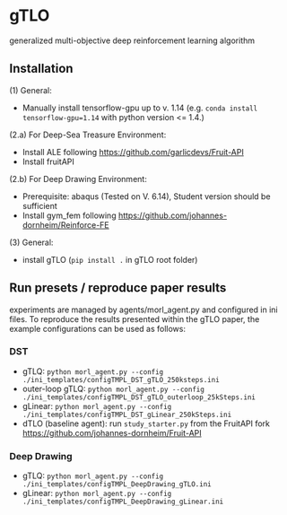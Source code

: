 # gTLO
generalized multi-objective deep reinforcement learning algorithm

## Installation
(1) General:
- Manually install tensorflow-gpu up to v. 1.14 (e.g. `conda install tensorflow-gpu=1.14` with python version <= 1.4.)

(2.a) For Deep-Sea Treasure Environment:
- Install ALE following https://github.com/garlicdevs/Fruit-API
- Install fruitAPI

(2.b) For Deep Drawing Environment:
- Prerequisite: abaqus (Tested on V. 6.14), Student version should be sufficient
- Install gym_fem following https://github.com/johannes-dornheim/Reinforce-FE

(3) General:

- install gTLO (`pip install .` in gTLO root folder) 

## Run presets / reproduce paper results
experiments are managed by agents/morl_agent.py and configured in ini files. To reproduce the results presented within the gTLO paper, the example configurations can be used as follows:

### DST
- gTLQ: `python morl_agent.py --config ./ini_templates/configTMPL_DST_gTLO_250ksteps.ini`
- outer-loop gTLQ: `python morl_agent.py --config ./ini_templates/configTMPL_DST_gTLO_outerloop_25kSteps.ini`
- gLinear: `python morl_agent.py --config ./ini_templates/configTMPL_DST_gLinear_250kSteps.ini`
- dTLO (baseline agent): run `study_starter.py` from the FruitAPI fork https://github.com/johannes-dornheim/Fruit-API

### Deep Drawing
- gTLQ: `python morl_agent.py --config ./ini_templates/configTMPL_DeepDrawing_gTLO.ini`
- gLinear: `python morl_agent.py --config ./ini_templates/configTMPL_DeepDrawing_gLinear.ini`